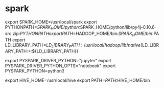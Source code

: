 # spark
export SPARK_HOME=/usr/local/spark
export PYTHONPATH=$SPARK_HOME/python:$SPARK_HOME/python/lib/py4j-0.10.6-src.zip:$PYTHONPATH
export PATH=$HADOOP_HOME/bin:$SPARK_HOME/bin:$PATH
export LD_LIBRARY_PATH=$LD_LIBRARY_PATH:/usr/local/hadoop/lib/native${LD_LIBRARY_PATH:+:${LD_LIBRARY_PATH}}

export PYSPARK_DRIVER_PYTHON="jupyter"
export PYSPARK_DRIVER_PYTHON_OPTS="notebook"
export PYSPARK_PYTHON=python3

export HIVE_HOME=/usr/local/hive
export PATH=$PATH:$HIVE_HOME/bin
